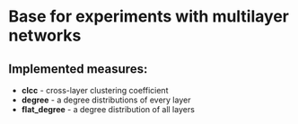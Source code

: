 # Base for experiments with multilayer networks

## Implemented measures:
  - **clcc** - cross-layer clustering coefficient
  - **degree** - a degree distributions of every layer
  - **flat_degree** - a degree distribution of all layers
